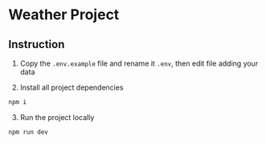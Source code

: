 # Weather Project

## Instruction

1. Copy the `.env.example` file and rename it `.env`, then edit file adding your data

2. Install all project dependencies

```bash
npm i

```

3. Run the project locally
```bash
npm run dev

```

